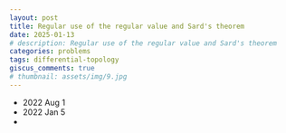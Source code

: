 ```yaml
---
layout: post
title: Regular use of the regular value and Sard's theorem
date: 2025-01-13
# description: Regular use of the regular value and Sard's theorem
categories: problems 
tags: differential-topology
giscus_comments: true
# thumbnail: assets/img/9.jpg
---
```


- 2022 Aug 1
- 2022 Jan 5
- 